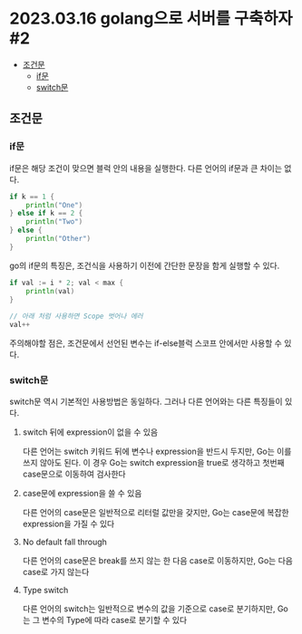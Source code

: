 # 2023.03.16 golang으로 서버를 구축하자 #2

- [조건문](#조건문)
  - [if문](#if문)
  - [switch문](#switch문)
  
## 조건문

### if문

if문은 해당 조건이 맞으면 블럭 안의 내용을 실행한다. 다른 언어의 if문과 큰 차이는 없다.

```go
if k == 1 {
    println("One")
} else if k == 2 {
    println("Two")
} else {
    println("Other")
}
```

go의 if문의 특징은, 조건식을 사용하기 이전에 간단한 문장을 함게 실행할 수 있다.

```go
if val := i * 2; val < max {
    println(val)
}
 
// 아래 처럼 사용하면 Scope 벗어나 에러
val++
```

주의해야할 점은, 조건문에서 선언된 변수는 if-else블럭 스코프 안에서만 사용할 수 있다.

### switch문

switch문 역시 기본적인 사용방법은 동일하다. 그러나 다른 언어와는 다른 특징들이 있다.

1. switch 뒤에 expression이 없을 수 있음

	다른 언어는 switch 키워드 뒤에 변수나 expression을 반드시 두지만, Go는 이를 쓰지 않아도 된다. 이 경우 Go는 switch expression을 true로 생각하고 첫번째 case문으로 이동하여 검사한다
	
2. case문에 expression을 쓸 수 있음

	다른 언어의 case문은 일반적으로 리터럴 값만을 갖지만, Go는 case문에 복잡한 expression을 가질 수 있다
	
3. No default fall through

	다른 언어의 case문은 break를 쓰지 않는 한 다음 case로 이동하지만, Go는 다음 case로 가지 않는다
	
4. Type switch

	다른 언어의 switch는 일반적으로 변수의 값을 기준으로 case로 분기하지만, Go는 그 변수의 Type에 따라 case로 분기할 수 있다



































